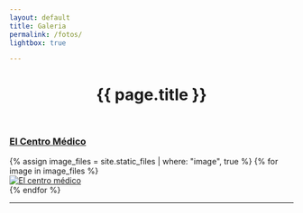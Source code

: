```yaml
---
layout: default
title: Galeria
permalink: /fotos/
lightbox: true

---
```


<header  id="page-header" class="carta-header anm-moveFromTop">
	<div>
		<h1 class="anm-moveFromBottomFade delay-100">{{ page.title }}</h1>
	</div>
</header>
<main id="page-main" role="main">
	<div id="layout" class="listed">
    	<h3 class="anm-moveFromLeftFade delay-500"><u>El Centro Médico</u></h3>
		<section class="anm-fadeIn delay-500">					
	{% assign image_files = site.static_files | where: "image", true %}
	{% for image in image_files %}
	<article>
    	<a href="{{ site.baseurl }}/assets/bio/{{ image.name }}" data-lightbox="roadtrip"><img class="imagens" src="{{ site.baseurl }}/assets/bio	/{{ image.name }}" alt="El centro médico"></a>
	</article>
	{% endfor %}
		</section>
	<hr>
	</div><!-- /#Layout -->
</main>
